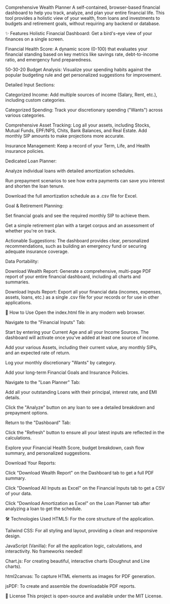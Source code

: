 Comprehensive Wealth Planner
A self-contained, browser-based financial dashboard to help you track, analyze, and plan your entire financial life. This tool provides a holistic view of your wealth, from loans and investments to budgets and retirement goals, without requiring any backend or database.

✨ Features
Holistic Financial Dashboard: Get a bird's-eye view of your finances on a single screen.

Financial Health Score: A dynamic score (0-100) that evaluates your financial standing based on key metrics like savings rate, debt-to-income ratio, and emergency fund preparedness.

50-30-20 Budget Analysis: Visualize your spending habits against the popular budgeting rule and get personalized suggestions for improvement.

Detailed Input Sections:

Categorized Income: Add multiple sources of income (Salary, Rent, etc.), including custom categories.

Categorized Spending: Track your discretionary spending ("Wants") across various categories.

Comprehensive Asset Tracking: Log all your assets, including Stocks, Mutual Funds, EPF/NPS, Chits, Bank Balances, and Real Estate. Add monthly SIP amounts to make projections more accurate.

Insurance Management: Keep a record of your Term, Life, and Health insurance policies.

Dedicated Loan Planner:

Analyze individual loans with detailed amortization schedules.

Run prepayment scenarios to see how extra payments can save you interest and shorten the loan tenure.

Download the full amortization schedule as a .csv file for Excel.

Goal & Retirement Planning:

Set financial goals and see the required monthly SIP to achieve them.

Get a simple retirement plan with a target corpus and an assessment of whether you're on track.

Actionable Suggestions: The dashboard provides clear, personalized recommendations, such as building an emergency fund or securing adequate insurance coverage.

Data Portability:

Download Wealth Report: Generate a comprehensive, multi-page PDF report of your entire financial dashboard, including all charts and summaries.

Download Inputs Report: Export all your financial data (incomes, expenses, assets, loans, etc.) as a single .csv file for your records or for use in other applications.

🚀 How to Use
Open the index.html file in any modern web browser.

Navigate to the "Financial Inputs" Tab:

Start by entering your Current Age and all your Income Sources. The dashboard will activate once you've added at least one source of income.

Add your various Assets, including their current value, any monthly SIPs, and an expected rate of return.

Log your monthly discretionary "Wants" by category.

Add your long-term Financial Goals and Insurance Policies.

Navigate to the "Loan Planner" Tab:

Add all your outstanding Loans with their principal, interest rate, and EMI details.

Click the "Analyze" button on any loan to see a detailed breakdown and prepayment options.

Return to the "Dashboard" Tab:

Click the "Refresh" button to ensure all your latest inputs are reflected in the calculations.

Explore your Financial Health Score, budget breakdown, cash flow summary, and personalized suggestions.

Download Your Reports:

Click "Download Wealth Report" on the Dashboard tab to get a full PDF summary.

Click "Download All Inputs as Excel" on the Financial Inputs tab to get a CSV of your data.

Click "Download Amortization as Excel" on the Loan Planner tab after analyzing a loan to get the schedule.

🛠️ Technologies Used
HTML5: For the core structure of the application.

Tailwind CSS: For all styling and layout, providing a clean and responsive design.

JavaScript (Vanilla): For all the application logic, calculations, and interactivity. No frameworks needed!

Chart.js: For creating beautiful, interactive charts (Doughnut and Line charts).

html2canvas: To capture HTML elements as images for PDF generation.

jsPDF: To create and assemble the downloadable PDF reports.

📄 License
This project is open-source and available under the MIT License.
